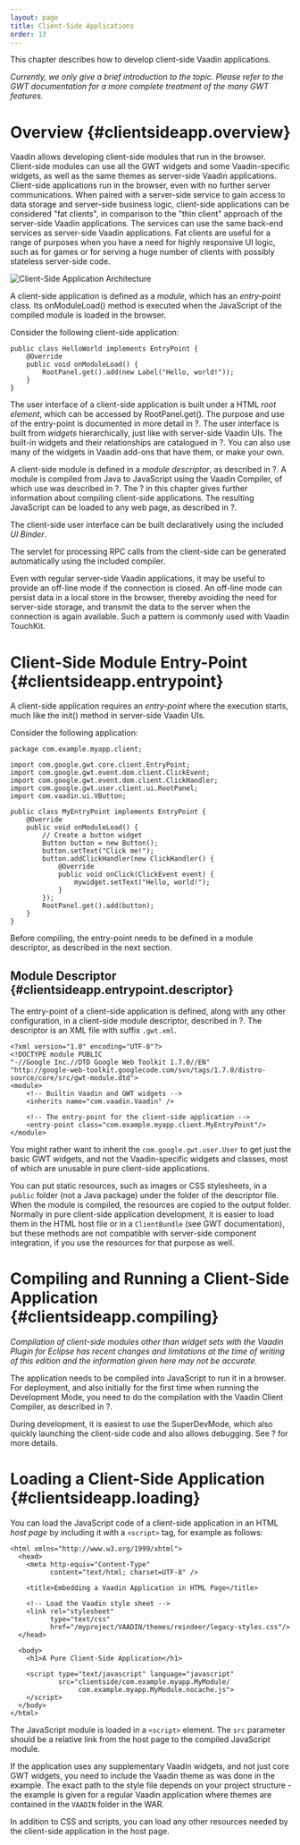 ```yaml
---
layout: page
title: Client-Side Applications
order: 13
---
```


This chapter describes how to develop client-side Vaadin applications.

*Currently, we only give a brief introduction to the topic. Please refer
to the GWT documentation for a more complete treatment of the many GWT
features.*

Overview {#clientsideapp.overview}
========

Vaadin allows developing client-side modules that run in the browser.
Client-side modules can use all the GWT widgets and some Vaadin-specific
widgets, as well as the same themes as server-side Vaadin applications.
Client-side applications run in the browser, even with no further server
communications. When paired with a server-side service to gain access to
data storage and server-side business logic, client-side applications
can be considered "fat clients", in comparison to the "thin client"
approach of the server-side Vaadin applications. The services can use
the same back-end services as server-side Vaadin applications. Fat
clients are useful for a range of purposes when you have a need for
highly responsive UI logic, such as for games or for serving a huge
number of clients with possibly stateless server-side code.

![Client-Side Application
Architecture](img/clientsideapp/clientsideapp-architecture-lo.png)

A client-side application is defined as a *module*, which has an
*entry-point* class. Its onModuleLoad() method is executed when the
JavaScript of the compiled module is loaded in the browser.

Consider the following client-side application:

    public class HelloWorld implements EntryPoint {
        @Override
        public void onModuleLoad() {
            RootPanel.get().add(new Label("Hello, world!"));
        }
    }

The user interface of a client-side application is built under a HTML
*root element*, which can be accessed by RootPanel.get(). The purpose
and use of the entry-point is documented in more detail in ?. The user
interface is built from *widgets* hierarchically, just like with
server-side Vaadin UIs. The built-in widgets and their relationships are
catalogued in ?. You can also use many of the widgets in Vaadin add-ons
that have them, or make your own.

A client-side module is defined in a *module descriptor*, as described
in ?. A module is compiled from Java to JavaScript using the Vaadin
Compiler, of which use was described in ?. The ? in this chapter gives
further information about compiling client-side applications. The
resulting JavaScript can be loaded to any web page, as described in ?.

The client-side user interface can be built declaratively using the
included *UI Binder*.

The servlet for processing RPC calls from the client-side can be
generated automatically using the included compiler.

Even with regular server-side Vaadin applications, it may be useful to
provide an off-line mode if the connection is closed. An off-line mode
can persist data in a local store in the browser, thereby avoiding the
need for server-side storage, and transmit the data to the server when
the connection is again available. Such a pattern is commonly used with
Vaadin TouchKit.

Client-Side Module Entry-Point {#clientsideapp.entrypoint}
==============================

A client-side application requires an *entry-point* where the execution
starts, much like the init() method in server-side Vaadin UIs.

Consider the following application:

    package com.example.myapp.client;

    import com.google.gwt.core.client.EntryPoint;
    import com.google.gwt.event.dom.client.ClickEvent;
    import com.google.gwt.event.dom.client.ClickHandler;
    import com.google.gwt.user.client.ui.RootPanel;
    import com.vaadin.ui.VButton;

    public class MyEntryPoint implements EntryPoint {
        @Override
        public void onModuleLoad() {
            // Create a button widget
            Button button = new Button();
            button.setText("Click me!");
            button.addClickHandler(new ClickHandler() {
                @Override
                public void onClick(ClickEvent event) {
                    mywidget.setText("Hello, world!");
                }
            });
            RootPanel.get().add(button);
        }
    }

Before compiling, the entry-point needs to be defined in a module
descriptor, as described in the next section.

Module Descriptor {#clientsideapp.entrypoint.descriptor}
-----------------

The entry-point of a client-side application is defined, along with any
other configuration, in a client-side module descriptor, described in ?.
The descriptor is an XML file with suffix `.gwt.xml`.

    <?xml version="1.0" encoding="UTF-8"?>
    <!DOCTYPE module PUBLIC
    "-//Google Inc.//DTD Google Web Toolkit 1.7.0//EN"
    "http://google-web-toolkit.googlecode.com/svn/tags/1.7.0/distro-source/core/src/gwt-module.dtd">
    <module>
        <!-- Builtin Vaadin and GWT widgets -->
        <inherits name="com.vaadin.Vaadin" />

        <!-- The entry-point for the client-side application -->
        <entry-point class="com.example.myapp.client.MyEntryPoint"/>
    </module>

You might rather want to inherit the `com.google.gwt.user.User` to get
just the basic GWT widgets, and not the Vaadin-specific widgets and
classes, most of which are unusable in pure client-side applications.

You can put static resources, such as images or CSS stylesheets, in a
`public` folder (not a Java package) under the folder of the descriptor
file. When the module is compiled, the resources are copied to the
output folder. Normally in pure client-side application development, it
is easier to load them in the HTML host file or in a `ClientBundle` (see
GWT documentation), but these methods are not compatible with
server-side component integration, if you use the resources for that
purpose as well.

Compiling and Running a Client-Side Application {#clientsideapp.compiling}
===============================================

*Compilation of client-side modules other than widget sets with the
Vaadin Plugin for Eclipse has recent changes and limitations at the time
of writing of this edition and the information given here may not be
accurate.*

The application needs to be compiled into JavaScript to run it in a
browser. For deployment, and also initially for the first time when
running the Development Mode, you need to do the compilation with the
Vaadin Client Compiler, as described in ?.

During development, it is easiest to use the SuperDevMode, which also
quickly launching the client-side code and also allows debugging. See ?
for more details.

Loading a Client-Side Application {#clientsideapp.loading}
=================================

You can load the JavaScript code of a client-side application in an HTML
*host page* by including it with a `<script>` tag, for example as
follows:

    <html xmlns="http://www.w3.org/1999/xhtml">
      <head>
        <meta http-equiv="Content-Type"
              content="text/html; charset=UTF-8" />

        <title>Embedding a Vaadin Application in HTML Page</title>

        <!-- Load the Vaadin style sheet -->
        <link rel="stylesheet"
              type="text/css"
              href="/myproject/VAADIN/themes/reindeer/legacy-styles.css"/>
      </head>

      <body>
        <h1>A Pure Client-Side Application</h1>
        
        <script type="text/javascript" language="javascript"
                src="clientside/com.example.myapp.MyModule/
                     com.example.myapp.MyModule.nocache.js">
        </script>
      </body>
    </html>

The JavaScript module is loaded in a `<script>` element. The `src`
parameter should be a relative link from the host page to the compiled
JavaScript module.

If the application uses any supplementary Vaadin widgets, and not just
core GWT widgets, you need to include the Vaadin theme as was done in
the example. The exact path to the style file depends on your project
structure - the example is given for a regular Vaadin application where
themes are contained in the `VAADIN` folder in the WAR.

In addition to CSS and scripts, you can load any other resources needed
by the client-side application in the host page.
